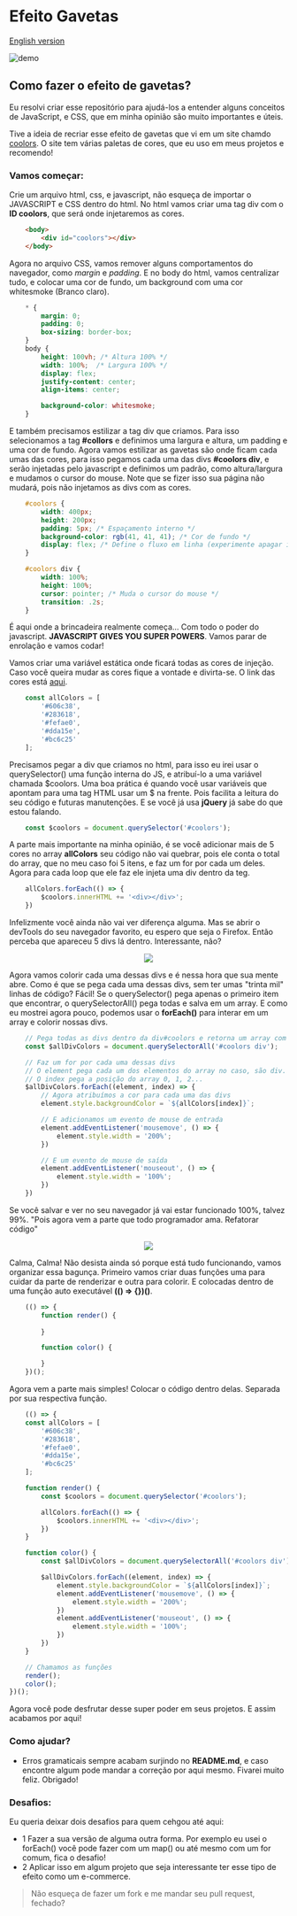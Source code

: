 # Efeito Gavetas

[English version](./README-en.md)

![demo](./img/demo.gif)

## Como fazer o efeito de gavetas?

Eu resolvi criar esse repositório para ajudá-los a entender alguns conceitos de JavaScript, e CSS, que em minha opinião são muito importantes e úteis.

Tive a ideia de recriar esse efeito de gavetas que vi em um site chamdo [coolors](https://coolors.co/palettes/trending). O site tem várias paletas de cores, que eu uso em meus projetos e recomendo!

### Vamos começar:

Crie um arquivo html, css, e javascript, não esqueça de importar o JAVASCRIPT e CSS dentro do html. No html vamos criar uma tag div com o __ID coolors__, que será onde injetaremos as cores.

```html
    <body>
        <div id="coolors"></div>
    </body>
```

Agora no arquivo CSS, vamos remover alguns comportamentos do navegador, como _margin_ e _padding_. E no body do html, vamos centralizar tudo, e colocar uma cor de fundo, um background com uma cor whitesmoke (Branco claro).

```css
    * {
        margin: 0;
        padding: 0;
        box-sizing: border-box;
    }
    body {
        height: 100vh; /* Altura 100% */
        width: 100%;  /* Largura 100% */
        display: flex;
        justify-content: center;
        align-items: center;

        background-color: whitesmoke;
    }
```

E também precisamos estilizar a tag div que criamos. Para isso selecionamos a tag  __#collors__ e definimos uma largura e altura, um padding e uma cor de fundo. Agora vamos estilizar as gavetas são onde ficam cada umas das cores, para isso pegamos cada uma das divs __#coolors div__, e serão injetadas pelo javascript e definimos um padrão, como altura/largura e mudamos o cursor do mouse. Note que se fizer isso sua página não mudará, pois não injetamos as divs com as cores.

```css
    #coolors {
        width: 400px;
        height: 200px;
        padding: 5px; /* Espaçamento interno */
        background-color: rgb(41, 41, 41); /* Cor de fundo */
        display: flex; /* Define o fluxo em linha (experimente apagar isso para ver!) */
    }

    #coolors div {
        width: 100%;
        height: 100%;
        cursor: pointer; /* Muda o cursor do mouse */
        transition: .2s; 
    }
```

É aqui onde a brincadeira realmente começa... Com todo o poder do javascript. __JAVASCRIPT GIVES YOU SUPER POWERS__. Vamos parar de enrolação e vamos codar!

Vamos criar uma variável estática onde ficará todas as cores de injeção. Caso você queira mudar as cores fique a vontade e divirta-se. O link das cores está [aqui](https://coolors.co/palettes/trending).

```javascript
    const allColors = [
        '#606c38', 
        '#283618', 
        '#fefae0', 
        '#dda15e', 
        '#bc6c25'
    ];
```

Precisamos pegar a div que criamos no html, para isso eu irei usar o querySelector() uma função interna do JS, e atribuí-lo a uma variável chamada $coolors. Uma boa prática é quando você usar variáveis que apontam para uma tag HTML usar um $ na frente. Pois facilita a leitura do seu código e futuras manutenções. E se você já usa __jQuery__ já sabe do que estou falando. 

```javascript 
    const $coolors = document.querySelector('#coolors');
```

A parte mais importante na minha opinião, é se você adicionar mais de 5 cores no array __allColors__ seu código não vai quebrar, pois ele conta o total do array, que no meu caso foi 5 itens, e faz um for por cada um deles. Agora para cada loop que ele faz ele injeta uma div dentro da teg.

```javascript
    allColors.forEach(() => {
        $coolors.innerHTML += '<div></div>';
    })
```

Infelizmente você ainda não vai ver diferença alguma. Mas se abrir o devTools do seu navegador favorito, eu espero que seja o Firefox. Então perceba que apareceu 5 divs lá dentro. Interessante, não?

<p align="center"> 
    <img src="./img/devTools.png">
</p>

Agora vamos colorir cada uma dessas divs e é nessa hora que sua mente abre. Como é que se pega cada uma dessas divs, sem ter umas "trinta mil" linhas de código? Fácil! Se o querySelector() pega apenas o primeiro item que encontrar, o querySelectorAll() pega todas e salva em um array. E como eu mostrei agora pouco, podemos usar o __forEach()__ para interar em um array e colorir nossas divs.

```javascript
    // Pega todas as divs dentro da div#coolors e retorna um array com cada uma.
    const $allDivColors = document.querySelectorAll('#coolors div');

    // Faz um for por cada uma dessas divs
    // O element pega cada um dos elementos do array no caso, são div.
    // O index pega a posição do array 0, 1, 2...
    $allDivColors.forEach((element, index) => {
        // Agora atribuímos a cor para cada uma das divs
        element.style.backgroundColor = `${allColors[index]}`;

        // E adicionamos um evento de mouse de entrada
        element.addEventListener('mousemove', () => {
            element.style.width = '200%';
        })

        // E um evento de mouse de saída
        element.addEventListener('mouseout', () => {
            element.style.width = '100%';
        })
    })
```

Se você salvar e ver no seu navegador já vai estar funcionado 100%, talvez 99%. "Pois agora vem a parte que todo programador ama. Refatorar código"

<p align="center"> 
    <img src="./img/meme.gif">
</p>
 
Calma, Calma! Não desista ainda só porque está tudo funcionando, vamos organizar essa bagunça. 
Primeiro vamos criar duas funções uma para cuidar da parte de renderizar e outra para colorir. E colocadas dentro de uma função auto executável __(() => {})()__.

```javascript
    (() => {
        function render() {
    
        }

        function color() {

        }
    })();
```

Agora vem a parte mais simples! Colocar o código dentro delas. Separada por sua respectiva função.

```javascript
    (() => {
    const allColors = [
        '#606c38', 
        '#283618',
        '#fefae0',
        '#dda15e',
        '#bc6c25'
    ];

    function render() {
        const $coolors = document.querySelector('#coolors');

        allColors.forEach(() => {
            $coolors.innerHTML += '<div></div>';
        })
    }

    function color() {
        const $allDivColors = document.querySelectorAll('#coolors div');

        $allDivColors.forEach((element, index) => {
            element.style.backgroundColor = `${allColors[index]}`;
            element.addEventListener('mousemove', () => {
                element.style.width = '200%';
            })
            element.addEventListener('mouseout', () => {
                element.style.width = '100%';
            })
        })
    }

    // Chamamos as funções
    render();
    color();
})();
```

Agora você pode desfrutar desse super poder em seus projetos. E assim acabamos por aqui!

### Como ajudar?

- Erros gramaticais sempre acabam surjindo no __README.md__, e caso encontre algum pode mandar a correção por aqui mesmo. Fivarei muito feliz. Obrigado!

### Desafios:

Eu queria deixar dois desafios para quem cehgou até aqui:
 
- 1 Fazer a sua versão de alguma outra forma. Por exemplo eu usei o forEach() você pode fazer com um map() ou até mesmo com um for comum, fica o desafio!
- 2 Aplicar isso em algum projeto que seja interessante ter esse tipo de efeito como um e-commerce.


> Não esqueça de fazer um fork e me mandar seu pull request, fechado?
